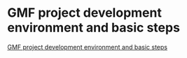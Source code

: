 # GMF project development environment and basic steps
[GMF project development environment and basic steps](https://aiwithcloud.com/2022/09/15/gmf_project_development_environment_and_basic_steps/)